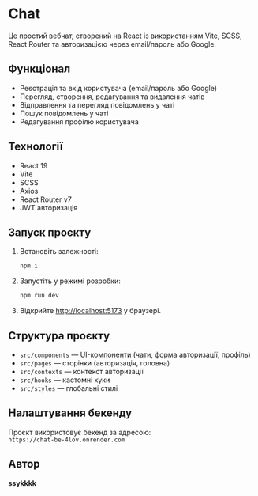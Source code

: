# Chat

Це простий вебчат, створений на React із використанням Vite, SCSS, React Router та авторизацією через email/пароль або Google.

## Функціонал

- Реєстрація та вхід користувача (email/пароль або Google)
- Перегляд, створення, редагування та видалення чатів
- Відправлення та перегляд повідомлень у чаті
- Пошук повідомлень у чаті
- Редагування профілю користувача

## Технології

- React 19
- Vite
- SCSS
- Axios
- React Router v7
- JWT авторизація

## Запуск проєкту

1. Встановіть залежності:

   ```sh
   npm i
   ```

2. Запустіть у режимі розробки:

   ```sh
   npm run dev
   ```

3. Відкрийте [http://localhost:5173](http://localhost:5173) у браузері.

## Структура проєкту

- `src/components` — UI-компоненти (чати, форма авторизації, профіль)
- `src/pages` — сторінки (авторизація, головна)
- `src/contexts` — контекст авторизації
- `src/hooks` — кастомні хуки
- `src/styles` — глобальні стилі

## Налаштування бекенду

Проєкт використовує бекенд за адресою:  
`https://chat-be-4lov.onrender.com`

## Автор

**ssykkkk**
